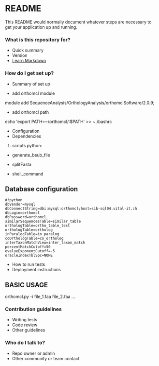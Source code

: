 # README #

This README would normally document whatever steps are necessary to get your application up and running.

### What is this repository for? ###

* Quick summary
* Version
* [Learn Markdown](https://bitbucket.org/tutorials/markdowndemo)

### How do I get set up? ###

* Summary of set up

- add orthomcl module 

module add SequenceAnalysis/OrthologyAnalysis/orthomclSoftware/2.0.9;

- add orthomcl path

echo 'export PATH=~/orthomcl/:$PATH' >> ~./bashrc

* Configuration
* Dependencies

1. scripts python:

- generate_bsub_file 

- splitFasta

- shell_command

## Database configuration ##


```
#!python
dbVendor=mysql
dbConnectString=dbi:mysql:orthomcl;host=sib-sql04.vital-it.ch
dbLogin=orthomcl
dbPassword=orthomcl
similarSequencesTable=similar_table
orthologTable=ortho_table_test
orthologTable=ortholog
inParalogTable=in_paralog
coOrthologTable=co_ortholog
interTaxonMatchView=inter_taxon_match
percentMatchCutoff=50
evalueExponentCutoff=-5
oracleIndexTblSpc=NONE
```

* How to run tests
* Deployment instructions


## BASIC USAGE ##

orthomcl.py -i file_1.faa file_2.faa ...

### Contribution guidelines ###

* Writing tests
* Code review
* Other guidelines

### Who do I talk to? ###

* Repo owner or admin
* Other community or team contact